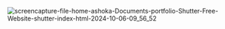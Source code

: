 ![screencapture-file-home-ashoka-Documents-portfolio-Shutter-Free-Website-shutter-index-html-2024-10-06-09_56_52](https://github.com/user-attachments/assets/395d354b-72d0-40a4-9516-33170e935fcf)
